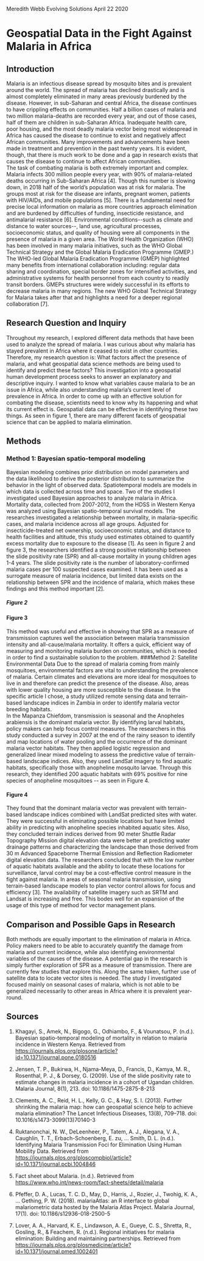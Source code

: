 Meredith Webb
Evolving Solutions
April 22 2020
# Geospatial Data in the Fight Against Malaria in Africa
## Introduction
Malaria is an infectious disease spread by mosquito bites and is prevalent around the world.  The spread of malaria has declined drastically and is almost completely eliminated in many areas previously burdened by the disease.  However, in sub-Saharan and central Africa, the disease continues to have crippling effects on communities.  Half a billion cases of malaria and two million malaria-deaths are recorded every year, and out of those cases, half of them are children in sub-Saharan Africa. Inadequate health care, poor housing, and the most deadly malaria vector being most widespread in Africa has caused the disease to continue to exist and negatively affect African communities. Many improvements and advancements have been made in treatment and prevention in the past twenty years. It is evident, though, that there is much work to be done and a gap in research exists that causes the disease to continue to affect African communities.  
The task of combating malaria is both extremely important and complex.  Malaria infects 300 million people every year, with 90% of malaria-related deaths occurring in Sub-Saharan Africa [4]. Though this number is slowing down, in 2018 half of the world’s population was at risk for malaria. The groups most at risk for the disease are infants, pregnant women, patients with HIV/AIDs, and mobile populations [5]. There is a fundamental need for precise local information on malaria as more countries approach elimination and are burdened by difficulties of funding, insecticide resistance, and antimalarial resistance [6].  Environmental conditions--such as climate and distance to water sources--, land use, agricultural processes, socioeconomic status, and quality of housing were all components in the presence of malaria in a given area. The World Health Organization (WHO) has been involved in many malaria initiatives, such as the WHO Global Technical Strategy and the Global Malaria Eradication Programme (GMEP.) The WHO-led Global Malaria Eradication Programme (GMEP) highlighted many benefits from international collaboration including: regular data sharing and coordination, special border zones for intensified activities, and administrative systems for health personnel from each country to readily transit borders. GMEPs structures were widely successful in its efforts to decrease malaria in many regions. The new WHO Global Technical Strategy for Malaria takes after that and highlights a need for a deeper regional collaboration [7].
## Research Question and Inquiry 
Throughout my research, I explored different data methods that have been used to analyze the spread of malaria.  I was curious about why malaria has stayed prevalent in Africa where it ceased to exist in other countries.  Therefore, my research question is: What factors affect the presence of malaria, and what geospatial data science methods are being used to identify and predict these factors?  This investigation into a geospatial human development process seeks to answer an explanatory and descriptive inquiry.  I wanted to know what variables cause malaria to be an issue in Africa, while also understanding malaria’s current level of prevalence in Africa.  In order to come up with an effective solution for combating the disease, scientists need to know why its happening and what its current effect is.  Geospatial data can be effective in identifying these two things.  As seen in figure 1, there are many different facets of geospatial science that can be applied to malaria elimination. 

## Methods
### Method 1: Bayesian spatio-temporal modeling
Bayesian modeling combines prior distribution on model parameters and the data likelihood to derive the posterior distribution to summarize the behavior in the light of observed data.  Spatiotemporal models are models in which data is collected across time and space.  Two of the studies I investigated used Bayesian approaches to analyze malaria in Africa. 
Mortality data, collected from 2007-2012, from the HDSS in Western Kenya was analyzed using Bayesian spatio-temporal survival models.  The researches investigated a relationship between mortality, in malaria-specific cases, and malaria incidence across all age groups.  Adjusted for insecticide-treated net ownership, socioeconomic status, and distance to health facilities and altitude, this study used estimates obtained to quantify excess mortality due to exposure to the disease [1].  As seen in figure 2 and figure 3, the researchers identified a strong positive relationship between the slide positivity rate (SPR) and all-cause mortality in young children ages 1-4 years.  The slide positivity rate is the number of laboratory-confirmed malaria cases per 100 suspected cases examined.  It has been used as a surrogate measure of malaria incidence, but limited data exists on the relationship between SPR and the incidence of malaria, which makes these findings and this method important [2].  

##### Figure 2

#### Figure 3
This method was useful and effective in showing that SPR as a measure of transmission captures well the association between malaria transmission intensity and all-cause/malaria mortality.  It offers a quick, efficient way of measuring and monitoring malaria burden on communities, which is needed in order to find a sustainable solution to the problem. 
###Method 2: Satellite Environmental Data
Due to the spread of malaria coming from mainly mosquitoes, environmental factors are vital to understanding the prevalence of malaria.  Certain climates and elevations are more ideal for mosquitoes to live in and therefore can predict the presence of the disease.  Also, areas with lower quality housing are more susceptible to the disease.  In the specific article I chose, a study utilized remote sensing data and terrain-based landscape indices in Zambia in order to identify malaria vector breeding habitats.  
In the Mapanza Chiefdom, transmission is seasonal and the Anopheles arabiensis is the dominant malaria vector.  By identifying larval habitats, policy makers can help focus control measures. The researchers in this study conducted a survey in 2007 at the end of the rainy season to identify and map locations of water pooling and the occurrence of the dominant malaria vector habitats.  They then applied logistic regression and generalized linear mixed modeling to assess the predictive value of terrain-based landscape indices.  Also, they used LandSat imagery to find aquatic habitats, specifically those with anopheline mosquito larvae.  Through this research, they identified 200 aquatic habitats with 69% positive for nine species of anopheline mosquitoes -- as seen in Figure 4.  

#### Figure 4
They found that the dominant malaria vector was prevalent with terrain-based landscape indices combined with LandSat predicted sites with water.  They were successful in eliminating possible locations but have limited ability in predicting with anopheline species inhabited aquatic sites.  Also, they concluded terrain indices derived from 90 meter Shuttle Radar Topography Mission digital elevation data were better at predicting water drainage patterns and characterizing the landscape than those derived from 30 m Advanced Spaceborne Thermal Emission and Reflection Radiometer digital elevation data. 
The researchers concluded that with the low number of aquatic habitats available and the ability to locate these locations for surveillance, larval control may be a cost-effective control measure in the fight against malaria. In areas of seasonal malaria transmission, using terrain-based landscape models to plan vector control allows for focus and efficiency [3].  The availability of satellite imagery such as SRTM and Landsat is increasing and free.  This bodes well for an expansion of the usage of this type of method for vector management plans.  
## Comparison and Possible Gaps in Research
Both methods are equally important to the elimination of malaria in Africa.  Policy makers need to be able to accurately quantify the damage from malaria and current incidence, while also identifying environmental variables of the causes of the disease.  A potential gap in the research is simply further exploration of SPR as a measure of transmission. There are currently few studies that explore this.  Along the same token, further use of satellite data to locate vector sites is needed. The study I investigated focused mainly on seasonal cases of malaria, which is not able to be generalized necessarily to other areas in Africa where it is prevalent year-round. 
 
 
 
 
## Sources
1. Khagayi, S., Amek, N., Bigogo, G., Odhiambo, F., & Vounatsou, P. (n.d.). Bayesian spatio-temporal modeling of mortality in relation to malaria incidence in Western Kenya. Retrieved from https://journals.plos.org/plosone/article?id=10.1371/journal.pone.0180516

2. Jensen, T. P., Bukirwa, H., Njama-Meya, D., Francis, D., Kamya, M. R., Rosenthal, P. J., & Dorsey, G. (2009). Use of the slide positivity rate to estimate changes in malaria incidence in a cohort of Ugandan children. Malaria Journal, 8(1), 213. doi: 10.1186/1475-2875-8-213

3. Clements, A. C., Reid, H. L., Kelly, G. C., & Hay, S. I. (2013). Further shrinking the malaria map: how can geospatial science help to achieve malaria elimination? The Lancet Infectious Diseases, 13(8), 709–718. doi: 10.1016/s1473-3099(13)70140-3

4. Ruktanonchai, N. W., DeLeenheer, P., Tatem, A. J., Alegana, V. A., Caughlin, T. T., Erbach-Schoenberg, E. zu, … Smith, D. L. (n.d.). Identifying Malaria Transmission Foci for Elimination Using Human Mobility Data. Retrieved from https://journals.plos.org/ploscompbiol/article?id=10.1371/journal.pcbi.1004846

5. Fact sheet about Malaria. (n.d.). Retrieved from https://www.who.int/news-room/fact-sheets/detail/malaria

6. Pfeffer, D. A., Lucas, T. C. D., May, D., Harris, J., Rozier, J., Twohig, K. A., … Gething, P. W. (2018). malariaAtlas: an R interface to global malariometric data hosted by the Malaria Atlas Project. Malaria Journal, 17(1). doi: 10.1186/s12936-018-2500-5

7. Lover, A. A., Harvard, K. E., Lindawson, A. E., Gueye, C. S., Shretta, R., Gosling, R., & Feachem, R. (n.d.). Regional initiatives for malaria elimination: Building and maintaining partnerships. Retrieved from https://journals.plos.org/plosmedicine/article?id=10.1371/journal.pmed.1002401
